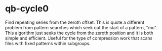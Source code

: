 # qb-cycle0

Find repeating series from the zeroth offset.  This is quote a different problem from pattern
searches which seek out the start of a pattern, "mu".  This algorithm just seeks the cycle from 
the zeroth position and it is both simple and efficient.  Useful for the type
of compression work that scans files with fixed patterns within subgroups.

